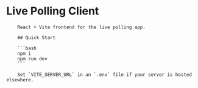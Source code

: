 # Live Polling Client

        React + Vite frontend for the live polling app.

        ## Quick Start

        ```bash
        npm i
        npm run dev
        ```

        Set `VITE_SERVER_URL` in an `.env` file if your server is hosted elsewhere.
